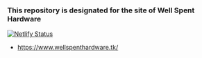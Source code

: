 ### This repository is designated for the site of Well Spent Hardware

[![Netlify Status](https://api.netlify.com/api/v1/badges/e70870bc-321d-4143-8994-966cac8f8569/deploy-status)](https://app.netlify.com/sites/wellspenthardware/deploys)

  - https://www.wellspenthardware.tk/